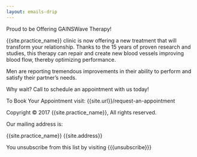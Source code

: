 ```yaml
---
layout: emails-drip
---
```


Proud to be Offering GAINSWave Therapy!


{{site.practice_name}} clinic is now offering a new treatment that will transform your relationship.  Thanks to the 15 years of proven research and studies, this therapy can repair and create new blood vessels improving blood flow, thereby optimizing performance.

Men are reporting tremendous improvements in their ability to perform and satisfy their partner’s needs.  

Why wait? Call to schedule an appointment with us today! 

To Book Your Appointment visit: {{site.url}}/request-an-appointment


Copyright © 2017 {{site.practice_name}}, All rights reserved.

Our mailing address is:

{{site.practice_name}}
{{site.address}}

You unsubscribe from this list by visiting &#123;&#123;&#123;unsubscribe&#125;&#125;&#125;
